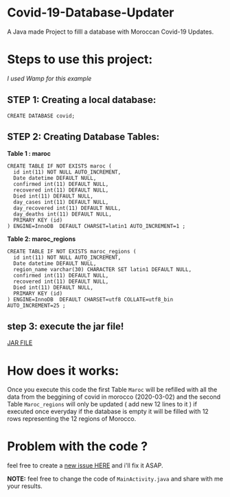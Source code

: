 # Covid-19-Database-Updater
A Java made Project to filll a database with Moroccan Covid-19 Updates.
# Steps to use this project:
*I used Wamp for this example*
## STEP 1: Creating a local database: 
```
CREATE DATABASE covid;
```
## STEP 2: Creating Database Tables: 
**Table 1 : maroc**
```
CREATE TABLE IF NOT EXISTS maroc (
  id int(11) NOT NULL AUTO_INCREMENT,
  Date datetime DEFAULT NULL,
  confirmed int(11) DEFAULT NULL,
  recovered int(11) DEFAULT NULL,
  Died int(11) DEFAULT NULL,
  day_cases int(11) DEFAULT NULL,
  day_recovered int(11) DEFAULT NULL,
  day_deaths int(11) DEFAULT NULL,
  PRIMARY KEY (id)
) ENGINE=InnoDB  DEFAULT CHARSET=latin1 AUTO_INCREMENT=1 ;
```

**Table 2: maroc_regions**
```
CREATE TABLE IF NOT EXISTS maroc_regions (
  id int(11) NOT NULL AUTO_INCREMENT,
  Date datetime DEFAULT NULL,
  region_name varchar(30) CHARACTER SET latin1 DEFAULT NULL,
  confirmed int(11) DEFAULT NULL,
  recovered int(11) DEFAULT NULL,
  Died int(11) DEFAULT NULL,
  PRIMARY KEY (id)
) ENGINE=InnoDB  DEFAULT CHARSET=utf8 COLLATE=utf8_bin AUTO_INCREMENT=25 ;
```

## step 3: execute the jar file!
[JAR FILE](https://github.com/Anass-ABEA/Covid-19-Database-Updater/tree/master/Execute)

# How does it works: 
Once you execute this code the first Table `Maroc` will be refilled with all the data from the beggining of covid in morocco (2020-03-02) and the second Table `Maroc_regions` will only be updated ( add new 12 lines to it ) if executed once everyday if the database is empty it will be filled with 12 rows representing the 12 regions of Morocco.

# Problem with the code ? 
feel free to create a [new issue HERE](https://github.com/Anass-ABEA/Covid-19-Database-Updater/issues) and i'll fix it ASAP.

**NOTE:** feel free to change the code of `MainActivity.java` and share with me your results.
